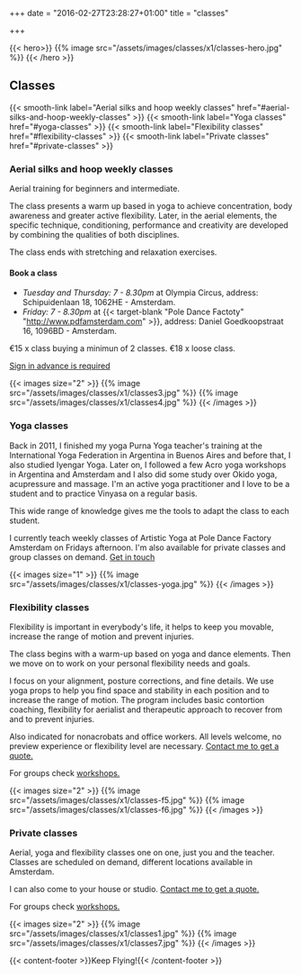 +++
date = "2016-02-27T23:28:27+01:00"
title = "classes"

+++

{{< hero>}}
{{% image src="/assets/images/classes/x1/classes-hero.jpg" %}}
{{< /hero >}}

## Classes

{{< smooth-link label="Aerial silks and hoop weekly classes" href="#aerial-silks-and-hoop-weekly-classes" >}}
{{< smooth-link label="Yoga classes" href="#yoga-classes" >}}
{{< smooth-link label="Flexibility classes" href="#flexibility-classes" >}}
{{< smooth-link label="Private classes" href="#private-classes" >}}

### Aerial silks and hoop weekly classes

Aerial training for beginners and intermediate.

The class presents a warm up based in yoga to achieve concentration, body awareness and greater active flexibility. Later, in the aerial elements, the specific technique, conditioning, performance and creativity are developed by combining the qualities of both disciplines.

The class ends with stretching and relaxation exercises.

#### Book a class

- *Tuesday and Thursday: 7 - 8.30pm* at Olympia Circus, address: Schipuidenlaan 18, 1062HE - Amsterdam.
- *Friday: 7 - 8.30pm* at {{< target-blank "Pole Dance Factoty" "http://www.pdfamsterdam.com" >}}, address: Daniel Goedkoopstraat 16, 1096BD - Amsterdam.

€15 x class buying a minimun of 2 classes.
€18 x loose class.

[Sign in advance is required ](mailto:marcela.aerialist@gmail.com?subject=Contact%20from%20your%20website)

{{< images size="2" >}}
{{% image src="/assets/images/classes/x1/classes3.jpg" %}}
{{% image src="/assets/images/classes/x1/classes4.jpg" %}}
{{< /images >}}

### Yoga classes

Back in 2011, I finished my yoga Purna Yoga teacher's training at the International Yoga Federation in Argentina in Buenos Aires and before that, I also studied Iyengar Yoga. Later on, I followed a few Acro yoga workshops in Argentina and Amsterdam and I also did some study over Okido yoga, acupressure and massage. I'm an active yoga practitioner and I love to be a student and to practice Vinyasa on a regular basis.

This wide range of knowledge gives me the tools to adapt the class to each student.

I currently teach weekly classes of Artistic Yoga at Pole Dance Factory Amsterdam on Fridays afternoon. I'm also available for private classes and group classes on demand. [Get in touch](/contact)

{{< images size="1" >}}
{{% image src="/assets/images/classes/x1/classes-yoga.jpg" %}}
{{< /images >}}

### Flexibility classes

Flexibility is important in everybody's life, it helps to keep you movable, increase the range of motion and prevent injuries.

The class begins with a warm-up based on yoga and dance elements. Then we move on to work on your personal flexibility needs and goals.

I focus on your alignment, posture corrections, and fine details. We use yoga props to help you find space and stability in each position and to increase the range of motion.
The program includes basic contortion coaching, flexibility for aerialist and therapeutic approach to recover from and to prevent injuries.

Also indicated for nonacrobats and office workers. All levels welcome, no preview experience or flexibility level are necessary. [Contact me to get a quote.](mailto:marcela.aerialist@gmail.com?subject=Contact%20from%20your%20website)

For groups check [workshops.](/workshops)

{{< images size="2" >}}
{{% image src="/assets/images/classes/x1/classes-f5.jpg" %}}
{{% image src="/assets/images/classes/x1/classes-f6.jpg" %}}
{{< /images >}}

### Private classes

Aerial, yoga and flexibility classes one on one, just you and the teacher. Classes are scheduled on demand, different locations available in Amsterdam.

I can also come to your house or studio. [Contact me to get a quote.](mailto:marcela.aerialist@gmail.com?subject=Contact%20from%20your%20website)

For groups check [workshops.](/workshops)

{{< images size="2" >}}
{{% image src="/assets/images/classes/x1/classes1.jpg" %}}
{{% image src="/assets/images/classes/x1/classes7.jpg" %}}
{{< /images >}}

{{< content-footer >}}Keep Flying!{{< /content-footer >}}